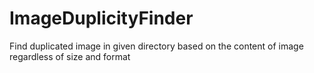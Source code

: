 # ImageDuplicityFinder
Find duplicated image in given directory based on the content of image regardless of size and format
